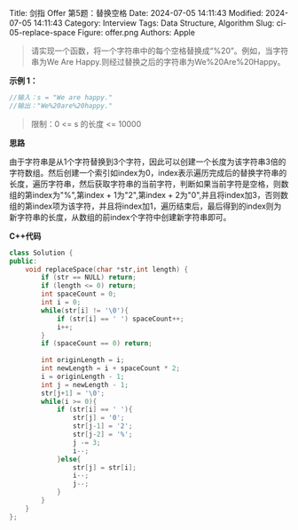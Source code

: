 Title: 剑指 Offer 第5题：替换空格
Date: 2024-07-05 14:11:43
Modified: 2024-07-05 14:11:43
Category: Interview
Tags: Data Structure, Algorithm
Slug: ci-05-replace-space
Figure: offer.png
Authors: Apple

> 请实现一个函数，将一个字符串中的每个空格替换成“%20”。例如，当字符串为We Are Happy.则经过替换之后的字符串为We%20Are%20Happy。

**示例 1：**
```javascript
//输入：s = "We are happy."
//输出："We%20are%20happy."
```

> 限制：0 <= s 的长度 <= 10000

**思路**

由于字符串是从1个字符替换到3个字符，因此可以创建一个长度为该字符串3倍的字符数组。然后创建一个索引如index为0，index表示遍历完成后的替换字符串的长度，遍历字符串，然后获取字符串的当前字符，判断如果当前字符是空格，则数组的第index为"%",第index + 1为"2",第index + 2为"0",并且将index加3，否则数组的第index项为该字符，并且将index加1，遍历结束后，最后得到的index则为新字符串的长度，从数组的前index个字符中创建新字符串即可。

**C++代码**

```cpp
class Solution {
public:
	void replaceSpace(char *str,int length) {
        if (str == NULL) return;
        if (length <= 0) return;
        int spaceCount = 0;
        int i = 0;
        while(str[i] != '\0'){
            if (str[i] == ' ') spaceCount++;
            i++;
        }
        if (spaceCount == 0) return;
        
        int originLength = i;
        int newLength = i + spaceCount * 2;
        i = originLength - 1;
        int j = newLength - 1;
        str[j+1] = '\0';
        while(i >= 0){
            if (str[i] == ' '){
                str[j] = '0';
                str[j-1] = '2';
                str[j-2] = '%';
                j -= 3;
                i--;
            }else{
                str[j] = str[i];
                i--;
                j--;
            }
        }
	}
};
```


